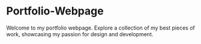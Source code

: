 # Portfolio-Webpage
Welcome to my portfolio webpage. Explore a collection of my best pieces of work, showcasing my passion for design and development.
